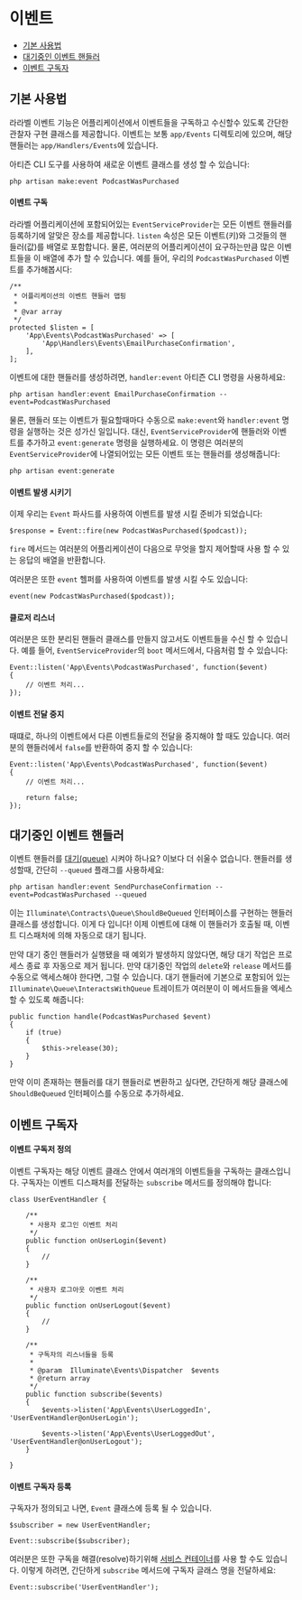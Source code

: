 # 이벤트

- [기본 사용법](#basic-usage)
- [대기중인 이벤트 핸들러](#queued-event-handlers)
- [이벤트 구독자](#event-subscribers)

<a name="basic-usage"></a>
## 기본 사용법

라라벨 이벤트 기능은 어플리케이션에서 이벤트들을 구독하고 수신할수 있도록 간단한 관찰자 구현 클래스를 제공합니다. 이벤트는 보통 `app/Events` 디렉토리에 있으며, 해당 핸들러는 `app/Handlers/Events`에 있습니다.

아티즌 CLI 도구를 사용하여 새로운 이벤트 클래스를 생성 할 수 있습니다:

    php artisan make:event PodcastWasPurchased

#### 이벤트 구독

라라벨 어플리케이션에 포함되어있는 `EventServiceProvider`는 모든 이벤트 핸들러를 등록하기에 알맞은 장소를 제공합니다. `listen` 속성은 모든 이벤트(키)와 그것들의 핸들러(값)를 배열로 포함합니다. 물론, 여러분의 어플리케이션이 요구하는만큼 많은 이벤트들을 이 배열에 추가 할 수 있습니다. 예를 들어, 우리의 `PodcastWasPurchased` 이벤트를 추가해봅시다:

    /**
     * 어플리케이션의 이벤트 핸들러 맵핑
     *
     * @var array
     */
    protected $listen = [
        'App\Events\PodcastWasPurchased' => [
            'App\Handlers\Events\EmailPurchaseConfirmation',
        ],
    ];

이벤트에 대한 핸들러를 생성하려면, `handler:event` 아티즌 CLI 명령을 사용하세요:

    php artisan handler:event EmailPurchaseConfirmation --event=PodcastWasPurchased

물론, 핸들러 또는 이벤트가 필요할때마다 수동으로 `make:event`와 `handler:event` 명령을 실행하는 것은 성가신 일입니다. 대신, `EventServiceProvider`에 핸들러와 이벤트를 추가하고 `event:generate` 명령을 실행하세요. 이 명령은 여러분의 `EventServiceProvider`에 나열되어있는 모든 이벤트 또는 핸들러를 생성해줍니다:

    php artisan event:generate

#### 이벤트 발생 시키기

이제 우리는 `Event` 파사드를 사용하여 이벤트를 발생 시킬 준비가 되었습니다:

    $response = Event::fire(new PodcastWasPurchased($podcast));

`fire` 메서드는 여러분의 어플리케이션이 다음으로 무엇을 할지 제어할때 사용 할 수 있는 응답의 배열을 반환합니다.

여러분은 또한 `event` 헬퍼를 사용하여 이벤트를 발생 시킬 수도 있습니다:

    event(new PodcastWasPurchased($podcast));

#### 클로저 리스너

여러분은 또한 분리된 핸들러 클래스를 만들지 않고서도 이벤트들을 수신 할 수 있습니다. 예를 들어, `EventServiceProvider`의 `boot` 메서드에서, 다음처럼 할 수 있습니다:

    Event::listen('App\Events\PodcastWasPurchased', function($event)
    {
        // 이벤트 처리...
    });

#### 이벤트 전달 중지

때떄로, 하나의 이벤트에서 다른 이벤트들로의 전달을 중지해야 할 때도 있습니다. 여러분의 핸들러에서 `false`를 반환하여 중지 할 수 있습니다:

    Event::listen('App\Events\PodcastWasPurchased', function($event)
    {
        // 이벤트 처리...

        return false;
    });

<a name="queued-event-handlers"></a>
## 대기중인 이벤트 핸들러

이벤트 핸들러를 [대기(queue)](/docs/{{version}}/queues) 시켜야 하나요? 이보다 더 쉬울수 없습니다. 핸들러를 생성할때, 간단히 `--queued` 플래그를 사용하세요:

    php artisan handler:event SendPurchaseConfirmation --event=PodcastWasPurchased --queued

이는 `Illuminate\Contracts\Queue\ShouldBeQueued` 인터페이스를 구현하는 핸들러 클래스를 생성합니다. 이게 다 입니다! 이제 이벤트에 대해 이 핸들러가 호출될 때, 이벤트 디스패처에 의해 자동으로 대기 됩니다.

만약 대기 중인 핸들러가 실행됐을 때 예외가 발생하지 않았다면, 해당 대기 작업은 프로세스 종료 후 자동으로 제거 됩니다. 만약 대기중인 작업의 `delete`와 `release` 메서드를 수동으로 액세스해야 한다면, 그럴 수 있습니다. 대기 핸들러에 기본으로 포함되어 있는 `Illuminate\Queue\InteractsWithQueue` 트레이트가 여러분이 이 메서드들을 엑세스 할 수 있도록 해줍니다:

    public function handle(PodcastWasPurchased $event)
    {
        if (true)
        {
            $this->release(30);
        }
    }

만약 이미 존재하는 핸들러를 대기 핸들러로 변환하고 싶다면, 간단하게 해당 클래스에 `ShouldBeQueued` 인터페이스를 수동으로 추가하세요.

<a name="event-subscribers"></a>
## 이벤트 구독자

#### 이벤트 구독저 정의

이벤트 구독자는 해당 이벤트 클래스 안에서 여러개의 이벤트들을 구독하는 클래스입니다. 구독자는 이벤트 디스패처를 전달하는 `subscribe` 메서드를 정의해야 합니다:

    class UserEventHandler {

        /**
         * 사용자 로그인 이벤트 처리
         */
        public function onUserLogin($event)
        {
            //
        }

        /**
         * 사용자 로그아웃 이벤트 처리
         */
        public function onUserLogout($event)
        {
            //
        }

        /**
         * 구독자의 리스너들을 등록
         *
         * @param  Illuminate\Events\Dispatcher  $events
         * @return array
         */
        public function subscribe($events)
        {
            $events->listen('App\Events\UserLoggedIn', 'UserEventHandler@onUserLogin');

            $events->listen('App\Events\UserLoggedOut', 'UserEventHandler@onUserLogout');
        }

    }

#### 이벤트 구독자 등록

구독자가 정의되고 나면, `Event` 클래스에 등록 될 수 있습니다.

    $subscriber = new UserEventHandler;

    Event::subscribe($subscriber);

여러분은 또한 구독을 해결(resolve)하기위해 [서비스 컨테이너](/docs/{{version}}/container)를 사용 할 수도 있습니다. 이렇게 하려면, 간단하게 `subscribe` 메서드에 구독자 글래스 명을 전달하세요:

    Event::subscribe('UserEventHandler');

